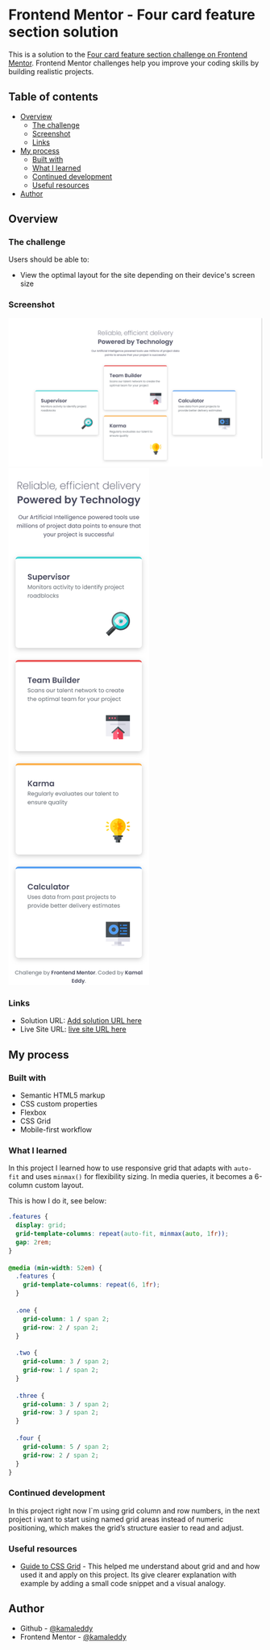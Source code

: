 # Frontend Mentor - Four card feature section solution

This is a solution to the [Four card feature section challenge on Frontend Mentor](https://www.frontendmentor.io/challenges/four-card-feature-section-weK1eFYK). Frontend Mentor challenges help you improve your coding skills by building realistic projects.

## Table of contents

- [Overview](#overview)
  - [The challenge](#the-challenge)
  - [Screenshot](#screenshot)
  - [Links](#links)
- [My process](#my-process)
  - [Built with](#built-with)
  - [What I learned](#what-i-learned)
  - [Continued development](#continued-development)
  - [Useful resources](#useful-resources)
- [Author](#author)

## Overview

### The challenge

Users should be able to:

- View the optimal layout for the site depending on their device's screen size

### Screenshot

![](./screenshot/Desktop%20View.png)
![](./screenshot/Mobile%20View.png)

### Links

- Solution URL: [Add solution URL here](https://your-solution-url.com)
- Live Site URL: [live site URL here](https://kamaleddy.github.io/Four-card-feature-section/)

## My process

### Built with

- Semantic HTML5 markup
- CSS custom properties
- Flexbox
- CSS Grid
- Mobile-first workflow

### What I learned

In this project I learned how to use responsive grid that adapts with `auto-fit` and uses `minmax()` for flexibility sizing. In media queries, it becomes a 6-column custom layout.

This is how I do it, see below:

```css
.features {
  display: grid;
  grid-template-columns: repeat(auto-fit, minmax(auto, 1fr));
  gap: 2rem;
}

@media (min-width: 52em) {
  .features {
    grid-template-columns: repeat(6, 1fr);
  }

  .one {
    grid-column: 1 / span 2;
    grid-row: 2 / span 2;
  }

  .two {
    grid-column: 3 / span 2;
    grid-row: 1 / span 2;
  }

  .three {
    grid-column: 3 / span 2;
    grid-row: 3 / span 2;
  }

  .four {
    grid-column: 5 / span 2;
    grid-row: 2 / span 2;
  }
}
```

### Continued development

In this project right now I`m using grid column and row numbers, in the next project i want to start using named grid areas instead of numeric positioning, which makes the grid’s structure easier to read and adjust.

### Useful resources

- [Guide to CSS Grid](https://www.joshwcomeau.com/css/interactive-guide-to-grid/) - This helped me understand about grid and and how used it and apply on this project. Its give clearer explanation with example by adding a small code snippet and a visual analogy.

## Author

- Github - [@kamaleddy](https://github.com/kamaleddy)
- Frontend Mentor - [@kamaleddy](https://www.frontendmentor.io/profile/kamaleddy)
